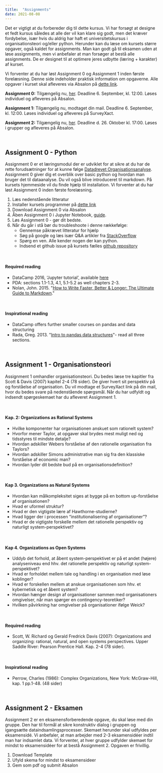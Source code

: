 ```yaml
---
title:  "Assignments"
date: 2021-08-08
---
```


Det er vigtigt at du forbereder dig til dette kursus. Vi har forsøgt at designe et fedt kursus således at alle der vil kan klare sig godt, men det kræver fordybelse, især hvis du aldrig har haft et universitetskursus i organisationsteori og/eller python. Herunder kan du læse om kursets større opgaver, også kaldet for assignments. Man kan godt gå til eksamen uden at løse assignments, men vi anbefaler at man forsøger at bestå alle assignments. De er designet til at optimere jeres udbytte (læring + karakter) af kurset.

Vi forventer at du har løst Assignment 0 og Assignment 1 inden første forelæsning. Denne side indeholder praktisk information om opgaverne. Alle opgaver i kurset skal afleveres via Absalon på [dette link](https://absalon.ku.dk/courses/51834/assignments).

**Assignment 0:** Tilgængelig nu, [her](https://absalon.ku.dk/courses/51834/assignments). Deadline 6. September, kl. 12:00. Løses individuel og afleveres på Absalon.

**Assignment 1:** Tilgængelig nu, modtaget din mail. Deadline 6. September, kl. 12:00. Løses individuel og afleveres på SurveyXact.

**Assignment 2:** Tilgængelig nu, [her](https://docs.google.com/document/d/10gRnImzey0mFrOCUk4lLBQsgXeZnxu5J/edit?usp=sharing&ouid=104485570792794983089&rtpof=true&sd=true). Deadline d. 26. Oktober kl. 17:00. Løses i grupper og afleveres på Absalon.


&nbsp;
## Assignment 0 - Python
Assignment 0 er et læringsmodul der er udviklet for at sikre at du har de rette forudsætninger for at kunne følge [Datadrevet Organisationsanalyse](https://nicklasjohansen.github.io/DO2021/). Assignment 0 giver dig et overblik over basic python og hvordan man bruger det til dataanalyse. Du vil også blive introduceret til markdown. På kursets hjemmeside vil du finde hjælp til installation. Vi forventer at du har løst Assignment 0 inden første forelæsning. 

1. Læs nedenstående litteratur
2. Installer kursets programmer på [dette link](/DO2021/post/install/)
3. Download Assignment 0 via Absalon
4. Åben Assignment 0 i Jupyter Notebook, [guide](https://www.codecademy.com/articles/how-to-use-jupyter-notebooks).
5. Løs Assignment 0 - gør dit bedste.
6. Når du går i stå bør du troubleshoote i denne rækkefølge:
	- Gennemse påkrævet litteratur for hjælp
	- Søg på google og læs især Q&A artikler fra [StackOverflow](https://stackoverflow.com/)
	- Spørg en ven. Alle kender nogen der kan python. 
	- Indsend et github issue på kursets fælles [github repository](https://github.com/NicklasJohansen/DO2021/)

&nbsp;
#### Required reading
- DataCamp 2016, ‘Jupyter tutorial’, available [here](https://www.datacamp.com/community/tutorials/tutorial-jupyter-notebook)
- PDA: sections 1.1-1.3, 4.1, 5.1-5.2 as well chapters 2-3.
- Nolan, John. 2015. "[How to Write Faster, Better & Longer: The Ultimate Guide to Markdown](https://blog.ghost.org/markdown/)."

&nbsp;
#### Inspirational reading
- DataCamp offers further smaller courses on pandas and data structuring
- Rada, Greg. 2013. "[Intro to pandas data structures](http://www.gregreda.com/2013/10/26/intro-to-pandas-data-structures/)"- read all three sections.


&nbsp;
## Assignment 1 - Organisationsteori
Assignment 1 omhandler organisationsteori. Du bedes læse tre kapitler fra Scott & Davis (2007) kapitel 2-4 (78 sider). De giver hvert sit perspektiv på og forståelse af organisation. Du vil modtage et SurveyXact link på din mail, hvor du bedes svare på nedenstående spørgsmål. Når du har udfyldt og indsendt spørgeskemaet har du afleveret Assignment 1.

&nbsp;
#### Kap. 2: Organizations as Rational Systems
- Hvilke komponenter har organisationen anskuet som rationelt system?
- Hvorfor mener Taylor, at opgaver skal brydes mest muligt ned og tidsstyres til mindste detalje?
- Hvordan adskiller Webers forståelse af den rationelle organisation fra Taylors?
- Hvordan adskiller Simons administrative man sig fra den klassiske forståelse af economic man?
- Hvordan lyder dit bedste bud på en organisationsdefinition?

&nbsp;
####  Kap 3. Organizations as Natural Systems
- Hvordan kan målkompleksitet siges at bygge på en bottom up-forståelse af organisationen?
- Hvad er uformel struktur?
- Hvad er den vigtigste lære af Hawthorne-studierne?
- Hvad ligger der i processen “institutionalisering af organisationer”?
- Hvad er de vigtigste forskelle mellem det rationelle perspektiv og naturligt system-perspektivet?

&nbsp;
####  Kap 4. Organizations as Open Systems
- Uddyb det forhold, at åbent system-perspektivet er på et andet (højere) analyseniveau end hhv. det rationelle perspektiv og naturligt system-perspektivet?
- Hvad er forholdet mellem tale og handling i en organisation med løse koblinger?
- Hvad er forskellen mellem at anskue organisationen som hhv. et kybernetisk og et åbent system?
- Hvordan hænger design af organisationer sammen med organisationers omgivelser, når man spørger en contingency-teoretiker?
- Hvilken påvirkning har omgivelser på organisationer ifølge Weick?

&nbsp;
#### Required reading
- Scott, W. Richard og Gerald Fredrick Davis (2007): Organizations and organizing: rational, natural, and open systems perspectives. Upper Saddle River: Pearson Prentice Hall. Kap.  2-4 (78 sider).

&nbsp;
#### Inspirational reading
- Perrow, Charles (1986): Complex Organizations, New York: McGraw-Hill, kap. 1 pp.1-48. (48 sider)


&nbsp;
## Assignment 2 - Eksamen
Assignment 2 er en eksamensforberedende opgave, du skal løse med din gruppe. Den har til formål at sikre konstruktiv dialog i gruppen og igangsætte dataindsamlingsprocesser. Skemaet herunder skal udfyldes per eksamensidé. Vi anbefaler, at man arbejder med 2-3 eksamensidéer indtil man har indsamlet data. Vi forventer, at hver gruppe udfylder skemaet for mindst to eksamensidéer for at bestå Assignment 2. Opgaven er frivillig.

1. Download Template
2. Ufyld skema for mindst to eksamensideer
3. Gem som pdf og submit Absalon






